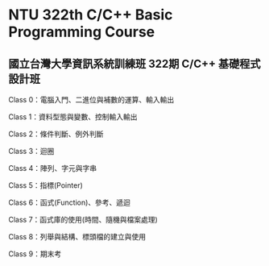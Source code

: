 # NTU 322th C/C++ Basic Programming Course
## 國立台灣大學資訊系統訓練班 322期 C/C++ 基礎程式設計班

Class 0：電腦入門、二進位與補數的運算、輸入輸出

Class 1：資料型態與變數、控制輸入輸出

Class 2：條件判斷、例外判斷

Class 3：迴圈

Class 4：陣列、字元與字串

Class 5：指標(Pointer)

Class 6：函式(Function)、參考、遞迴

Class 7：函式庫的使用(時間、隨機與檔案處理)

Class 8：列舉與結構、標頭檔的建立與使用

Class 9：期末考
